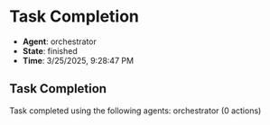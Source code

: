 # Task Completion

- **Agent**: orchestrator
- **State**: finished
- **Time**: 3/25/2025, 9:28:47 PM

## Task Completion

Task completed using the following agents: orchestrator (0 actions)

